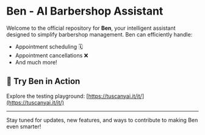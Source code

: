 # Ben - AI Barbershop Assistant

Welcome to the official repository for **Ben**, your intelligent assistant designed to simplify barbershop management. Ben can efficiently handle:

- Appointment scheduling 🗓️  
- Appointment cancellations ❌  
- And much more!  

## 🚀 Try Ben in Action  
Explore the testing playground: [https://tuscanyai.it/it/](https://tuscanyai.it/it/)

---

Stay tuned for updates, new features, and ways to contribute to making Ben even smarter!
